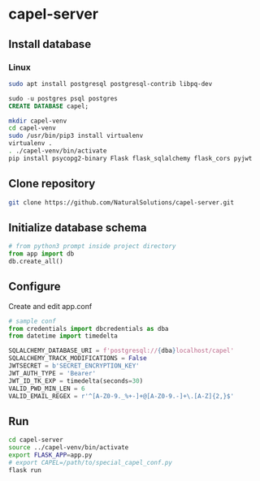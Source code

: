 # capel-server


## Install database

### Linux
```sh
sudo apt install postgresql postgresql-contrib libpq-dev
```
```sql
sudo -u postgres psql postgres
CREATE DATABASE capel;
```
```sh
mkdir capel-venv
cd capel-venv
sudo /usr/bin/pip3 install virtualenv
virtualenv .
. ./capel-venv/bin/activate
pip install psycopg2-binary Flask flask_sqlalchemy flask_cors pyjwt
```

## Clone repository
```sh
git clone https://github.com/NaturalSolutions/capel-server.git
```

## Initialize database schema
```py
# from python3 prompt inside project directory
from app import db
db.create_all()
```

## Configure
Create and edit app.conf
```py
# sample conf
from credentials import dbcredentials as dba
from datetime import timedelta

SQLALCHEMY_DATABASE_URI = f'postgresql://{dba}localhost/capel'
SQLALCHEMY_TRACK_MODIFICATIONS = False
JWTSECRET = b'SECRET_ENCRYPTION_KEY'
JWT_AUTH_TYPE = 'Bearer'
JWT_ID_TK_EXP = timedelta(seconds=30)
VALID_PWD_MIN_LEN = 6
VALID_EMAIL_REGEX = r'^[A-Z0-9._%+-]+@[A-Z0-9.-]+\.[A-Z]{2,}$'
```

## Run

```sh
cd capel-server
source ../capel-venv/bin/activate
export FLASK_APP=app.py
# export CAPEL=/path/to/special_capel_conf.py
flask run
```
